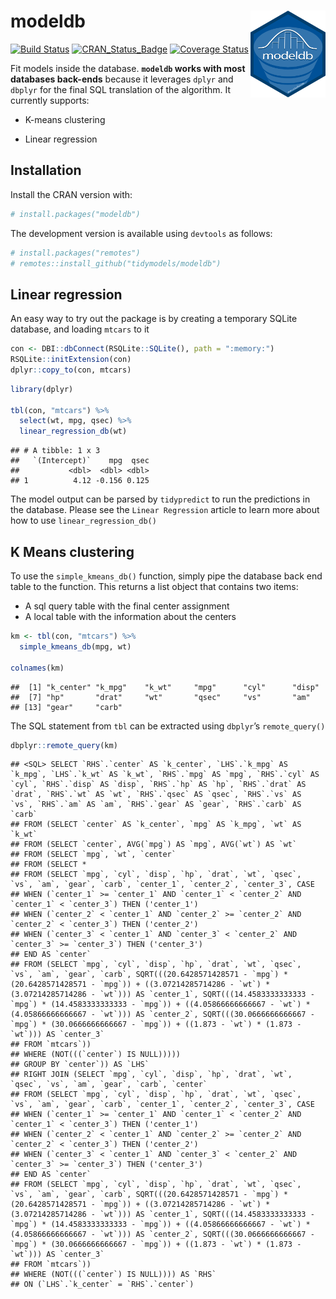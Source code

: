 
# modeldb <img src="man/figures/logo.png" align="right" alt="" width="120" />

[![Build
Status](https://travis-ci.org/tidymodels/modeldb.svg?branch=master)](https://travis-ci.org/tidymodels/modeldb)
[![CRAN\_Status\_Badge](http://www.r-pkg.org/badges/version/modeldb)](https://cran.r-project.org/package=modeldb)
[![Coverage
Status](https://img.shields.io/codecov/c/github/tidymodels/modeldb/master.svg)](https://codecov.io/github/tidymodels/modeldb?branch=master)

Fit models inside the database. **`modeldb` works with most databases
back-ends** because it leverages `dplyr` and `dbplyr` for the final SQL
translation of the algorithm. It currently supports:

  - K-means clustering

  - Linear regression

## Installation

Install the CRAN version with:

``` r
# install.packages("modeldb")
```

The development version is available using `devtools` as follows:

``` r
# install.packages("remotes")
# remotes::install_github("tidymodels/modeldb")
```

## Linear regression

An easy way to try out the package is by creating a temporary SQLite
database, and loading `mtcars` to it

``` r
con <- DBI::dbConnect(RSQLite::SQLite(), path = ":memory:")
RSQLite::initExtension(con)
dplyr::copy_to(con, mtcars)
```

``` r
library(dplyr)

tbl(con, "mtcars") %>%
  select(wt, mpg, qsec) %>%
  linear_regression_db(wt)
```

    ## # A tibble: 1 x 3
    ##   `(Intercept)`    mpg  qsec
    ##           <dbl>  <dbl> <dbl>
    ## 1          4.12 -0.156 0.125

The model output can be parsed by `tidypredict` to run the predictions
in the database. Please see the `Linear Regression` article to learn
more about how to use `linear_regression_db()`

## K Means clustering

To use the `simple_kmeans_db()` function, simply pipe the database back
end table to the function. This returns a list object that contains two
items:

  - A sql query table with the final center assignment
  - A local table with the information about the centers

<!-- end list -->

``` r
km <- tbl(con, "mtcars") %>%
  simple_kmeans_db(mpg, wt)

colnames(km)
```

    ##  [1] "k_center" "k_mpg"    "k_wt"     "mpg"      "cyl"      "disp"    
    ##  [7] "hp"       "drat"     "wt"       "qsec"     "vs"       "am"      
    ## [13] "gear"     "carb"

The SQL statement from `tbl` can be extracted using `dbplyr`’s
`remote_query()`

``` r
dbplyr::remote_query(km)
```

    ## <SQL> SELECT `RHS`.`center` AS `k_center`, `LHS`.`k_mpg` AS `k_mpg`, `LHS`.`k_wt` AS `k_wt`, `RHS`.`mpg` AS `mpg`, `RHS`.`cyl` AS `cyl`, `RHS`.`disp` AS `disp`, `RHS`.`hp` AS `hp`, `RHS`.`drat` AS `drat`, `RHS`.`wt` AS `wt`, `RHS`.`qsec` AS `qsec`, `RHS`.`vs` AS `vs`, `RHS`.`am` AS `am`, `RHS`.`gear` AS `gear`, `RHS`.`carb` AS `carb`
    ## FROM (SELECT `center` AS `k_center`, `mpg` AS `k_mpg`, `wt` AS `k_wt`
    ## FROM (SELECT `center`, AVG(`mpg`) AS `mpg`, AVG(`wt`) AS `wt`
    ## FROM (SELECT `mpg`, `wt`, `center`
    ## FROM (SELECT *
    ## FROM (SELECT `mpg`, `cyl`, `disp`, `hp`, `drat`, `wt`, `qsec`, `vs`, `am`, `gear`, `carb`, `center_1`, `center_2`, `center_3`, CASE
    ## WHEN (`center_1` >= `center_1` AND `center_1` < `center_2` AND `center_1` < `center_3`) THEN ('center_1')
    ## WHEN (`center_2` < `center_1` AND `center_2` >= `center_2` AND `center_2` < `center_3`) THEN ('center_2')
    ## WHEN (`center_3` < `center_1` AND `center_3` < `center_2` AND `center_3` >= `center_3`) THEN ('center_3')
    ## END AS `center`
    ## FROM (SELECT `mpg`, `cyl`, `disp`, `hp`, `drat`, `wt`, `qsec`, `vs`, `am`, `gear`, `carb`, SQRT(((20.6428571428571 - `mpg`) * (20.6428571428571 - `mpg`)) + ((3.07214285714286 - `wt`) * (3.07214285714286 - `wt`))) AS `center_1`, SQRT(((14.4583333333333 - `mpg`) * (14.4583333333333 - `mpg`)) + ((4.05866666666667 - `wt`) * (4.05866666666667 - `wt`))) AS `center_2`, SQRT(((30.0666666666667 - `mpg`) * (30.0666666666667 - `mpg`)) + ((1.873 - `wt`) * (1.873 - `wt`))) AS `center_3`
    ## FROM `mtcars`))
    ## WHERE (NOT(((`center`) IS NULL)))))
    ## GROUP BY `center`)) AS `LHS`
    ## RIGHT JOIN (SELECT `mpg`, `cyl`, `disp`, `hp`, `drat`, `wt`, `qsec`, `vs`, `am`, `gear`, `carb`, `center`
    ## FROM (SELECT `mpg`, `cyl`, `disp`, `hp`, `drat`, `wt`, `qsec`, `vs`, `am`, `gear`, `carb`, `center_1`, `center_2`, `center_3`, CASE
    ## WHEN (`center_1` >= `center_1` AND `center_1` < `center_2` AND `center_1` < `center_3`) THEN ('center_1')
    ## WHEN (`center_2` < `center_1` AND `center_2` >= `center_2` AND `center_2` < `center_3`) THEN ('center_2')
    ## WHEN (`center_3` < `center_1` AND `center_3` < `center_2` AND `center_3` >= `center_3`) THEN ('center_3')
    ## END AS `center`
    ## FROM (SELECT `mpg`, `cyl`, `disp`, `hp`, `drat`, `wt`, `qsec`, `vs`, `am`, `gear`, `carb`, SQRT(((20.6428571428571 - `mpg`) * (20.6428571428571 - `mpg`)) + ((3.07214285714286 - `wt`) * (3.07214285714286 - `wt`))) AS `center_1`, SQRT(((14.4583333333333 - `mpg`) * (14.4583333333333 - `mpg`)) + ((4.05866666666667 - `wt`) * (4.05866666666667 - `wt`))) AS `center_2`, SQRT(((30.0666666666667 - `mpg`) * (30.0666666666667 - `mpg`)) + ((1.873 - `wt`) * (1.873 - `wt`))) AS `center_3`
    ## FROM `mtcars`))
    ## WHERE (NOT(((`center`) IS NULL)))) AS `RHS`
    ## ON (`LHS`.`k_center` = `RHS`.`center`)
